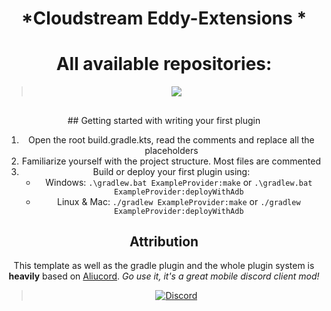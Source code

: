 <div align="center">

# *Cloudstream Eddy-Extensions *

# All available repositories:
> <a href="https://cloudstream.cf/repos"><img src="https://img.shields.io/badge/CloudStream-FF0000?style=flat&logo=kotlin&logoColor=black"></a>

##

<p>
## Getting started with writing your first plugin

1. Open the root build.gradle.kts, read the comments and replace all the placeholders
2. Familiarize yourself with the project structure. Most files are commented
3. Build or deploy your first plugin using:
   - Windows: `.\gradlew.bat ExampleProvider:make` or `.\gradlew.bat ExampleProvider:deployWithAdb`
   - Linux & Mac: `./gradlew ExampleProvider:make` or `./gradlew ExampleProvider:deployWithAdb`

## Attribution

This template as well as the gradle plugin and the whole plugin system is **heavily** based on [Aliucord](https://github.com/Aliucord).
*Go use it, it's a great mobile discord client mod!*

</p>


>  [![Discord](https://invidget.switchblade.xyz/5Hus6fM)](https://discord.gg/5Hus6fM)


</div>

